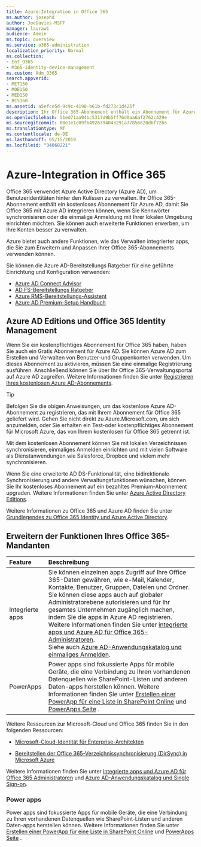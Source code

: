 ```yaml
---
title: Azure-Integration in Office 365
ms.author: josephd
author: JoeDavies-MSFT
manager: laurawi
audience: Admin
ms.topic: overview
ms.service: o365-administration
localization_priority: Normal
ms.collection:
- Ent_O365
- M365-identity-device-management
ms.custom: Adm_O365
search.appverid:
- MET150
- MOE150
- MED150
- BCS160
ms.assetid: a5efce5d-9c9c-4190-b61b-fd273c1d425f
description: Ihr Office 365-Abonnement enthält ein Abonnement für Azure AD. Integrieren Sie Office 365 mit Azure AD, wenn Sie eine Kennwortsynchronisierung oder einmaliges Anmelden mit Ihrer lokalen Umgebung wünschen.
ms.openlocfilehash: 51ed71aa94bc5317d9b5ff76d0aa6af2762c429e
ms.sourcegitcommit: 08e1e1c09f64926394043291a77856620d6f72b5
ms.translationtype: MT
ms.contentlocale: de-DE
ms.lasthandoff: 05/15/2019
ms.locfileid: "34068221"
---
```

# <a name="azure-integration-with-office-365"></a>Azure-Integration in Office 365

Office 365 verwendet Azure Active Directory (Azure AD), um Benutzeridentitäten hinter den Kulissen zu verwalten. Ihr Office 365-Abonnement enthält ein kostenloses Abonnement für Azure AD, damit Sie Office 365 mit Azure AD integrieren können, wenn Sie Kennwörter synchronisieren oder die einmalige Anmeldung mit Ihrer lokalen Umgebung einrichten möchten. Sie können auch erweiterte Funktionen erwerben, um Ihre Konten besser zu verwalten.
  
Azure bietet auch andere Funktionen, wie das Verwalten integrierter apps, die Sie zum Erweitern und Anpassen Ihrer Office 365-Abonnements verwenden können.
  
Sie können die Azure AD-Bereitstellungs Ratgeber für eine geführte Einrichtung und Konfiguration verwenden:
 - [Azure AD Connect Advisor](https://aka.ms/aadconnectpwsync)
 - [AD FS-Bereitstellungs Ratgeber](https://aka.ms/adfsguidance)
 - [Azure RMS-Bereitstellungs-Assistent](https://aka.ms/azuremsguidance)
 - [Azure AD Premium-Setup Handbuch](https://aka.ms/aadpguidance)
  
## <a name="azure-ad-editions-and-office-365-identity-management"></a>Azure AD Editions und Office 365 Identity Management

Wenn Sie ein kostenpflichtiges Abonnement für Office 365 haben, haben Sie auch ein Gratis Abonnement für Azure AD. Sie können Azure AD zum Erstellen und Verwalten von Benutzer-und Gruppenkonten verwenden. Um dieses Abonnement zu aktivieren, müssen Sie eine einmalige Registrierung ausführen. Anschließend können Sie über Ihr Office 365-Verwaltungsportal auf Azure AD zugreifen. Weitere Informationen finden Sie unter [Registrieren Ihres kostenlosen Azure AD-Abonnements](https://go.microsoft.com/fwlink/p/?LinkId=617127). 
  
> [!TIP]
> Befolgen Sie die obigen Anweisungen, um das ﻿kostenlose Azure AD-Abonnement zu registrieren, das mit Ihrem Abonnement für Office 365 geliefert wird. Gehen Sie nicht direkt zu Azure.Microsoft.com, um sich anzumelden, oder Sie erhalten ein Test-oder kostenpflichtiges Abonnement für Microsoft Azure, das von Ihrem kostenlosen für Office 365 getrennt ist. 
  
Mit dem kostenlosen Abonnement können Sie mit lokalen Verzeichnissen synchronisieren, einmaliges Anmelden einrichten und mit vielen Software als Dienstanwendungen wie Salesforce, Dropbox und vielem mehr synchronisieren.
  
Wenn Sie eine erweiterte AD DS-Funktionalität, eine bidirektionale Synchronisierung und andere Verwaltungsfunktionen wünschen, können Sie Ihr kostenloses Abonnement auf ein bezahltes Premium-Abonnement upgraden. Weitere Informationen finden Sie unter [Azure Active Directory Editions](https://docs.microsoft.com/azure/active-directory/fundamentals/active-directory-whatis).
  
Weitere Informationen zu Office 365 und Azure AD finden Sie unter [Grundlegendes zu Office 365 Identity und Azure Active Directory](https://support.office.com/article/06a189e7-5ec6-4af2-94bf-a22ea225a7a9).
  
## <a name="extend-the-capabilities-of-your-office-365-tenant"></a>Erweitern der Funktionen Ihres Office 365-Mandanten

|**Feature**|**Beschreibung**|
|:-----|:-----|
|Integrierte apps  <br/> |Sie können einzelnen apps Zugriff auf Ihre Office 365-Daten gewähren, wie e-Mail, Kalender, Kontakte, Benutzer, Gruppen, Dateien und Ordner. Sie können diese apps auch auf globaler Administratorebene autorisieren und für Ihr gesamtes Unternehmen zugänglich machen, indem Sie die apps in Azure AD registrieren. Weitere Informationen finden Sie unter [integrierte apps und Azure AD für Office 365-Administratoren](https://support.office.com/article/cb2250e3-451e-416f-bf4e-363549652c2a).  <br/> Siehe auch [Azure AD-Anwendungskatalog und einmaliges Anmelden](https://go.microsoft.com/fwlink/p/?LinkId=698604).  <br/> |
|PowerApps  <br/> | Power apps sind fokussierte Apps für mobile Geräte, die eine Verbindung zu Ihren vorhandenen Datenquellen wie SharePoint-Listen und anderen Daten-apps herstellen können. Weitere Informationen finden Sie unter [Erstellen einer PowerApp für eine Liste in SharePoint Online](https://support.office.com/article/9338b2d2-67ac-4b81-8e67-97da27e5e9ab) und [PowerApps Seite](https://powerapps.microsoft.com/) .  <br/> |
   
Weitere Ressourcen zur Microsoft-Cloud und Office 365 finden Sie in den folgenden Ressourcen:
  
- [Microsoft-Cloud-Identität für Enterprise-Architekten](https://go.microsoft.com/fwlink/p/?LinkId=524586)
    
- [Bereitstellen der Office 365-Verzeichnissynchronisierung (DirSync) in Microsoft Azure](https://go.microsoft.com/fwlink/p/?LinkId=517887)
    

Weitere Informationen finden Sie unter [integrierte apps und Azure AD für Office 365 Administratoren](integrated-apps-and-azure-ads.md) und [Azure AD-Anwendungskatalog und Single Sign-on](https://docs.microsoft.com/azure/active-directory/manage-apps/what-is-single-sign-on).

### <a name="power-apps"></a>Power apps
Power apps sind fokussierte Apps für mobile Geräte, die eine Verbindung zu Ihren vorhandenen Datenquellen wie SharePoint-Listen und anderen Daten-apps herstellen können. Weitere Informationen finden Sie unter [Erstellen einer PowerApp für eine Liste in SharePoint Online](https://support.office.com/article/9338b2d2-67ac-4b81-8e67-97da27e5e9ab) und [PowerApps Seite](https://powerapps.microsoft.com/) .